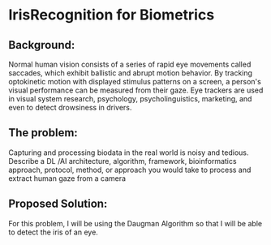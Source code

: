 # IrisRecognition for Biometrics

## Background:
Normal human vision consists of a series of rapid eye movements called saccades, which exhibit ballistic and abrupt motion behavior. By tracking optokinetic motion with displayed stimulus patterns on a screen, a person's visual performance can be measured from their gaze. Eye trackers are used in visual system research, psychology, psycholinguistics, marketing, and even to detect drowsiness in drivers.

## The problem:
Capturing and processing biodata in the real world is noisy and tedious. Describe a DL /AI architecture, algorithm, framework, bioinformatics approach, protocol, method, or approach you would take to process and extract human gaze from a camera

## Proposed Solution: 
For this problem, I will be using the Daugman Algorithm so that I will be able to detect the iris of an eye.
